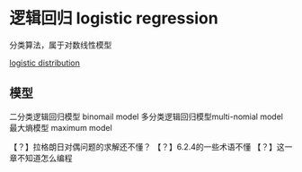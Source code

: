 # 逻辑回归 logistic regression

分类算法，属于对数线性模型

[logistic distribution](https://windmising.gitbook.io/mathematics-basic-for-ml/gai-shuai-lun/distribution#logistic-fen-bu)

## 模型

二分类逻辑回归模型 binomail model
多分类逻辑回归模型multi-nomial model
最大熵模型 maximum model

【？】拉格朗日对偶问题的求解还不懂？
【？】6.2.4的一些术语不懂
【？】这一章不知道怎么编程